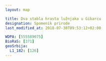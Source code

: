 ```yaml
---
layout: map

title: Dva stabla hrasta lužnjaka u Gibarcu
designation: Spomenik prirode
last_modified_at: 2018-07-30T09:53:12+02:00

WDPA: [555589075]
BioRaS: [371]
geoSrbija:
  L1_182: [126]
---
```

